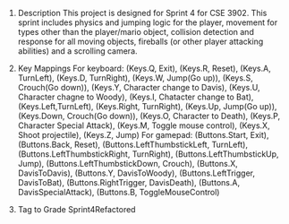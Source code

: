 1. Description
  This project is designed for Sprint 4 for CSE 3902. This sprint includes physics and jumping logic for the player,
    movement for types other than the player/mario object, collision detection and response for all moving objects, 
    fireballs (or other player attacking abilities) and a scrolling camera.

2. Key Mappings
  For keyboard:
                      (Keys.Q, Exit),
                      (Keys.R, Reset),
                      (Keys.A, TurnLeft),
                      (Keys.D, TurnRight),
                      (Keys.W, Jump(Go up)),
                      (Keys.S, Crouch(Go down)),
                      (Keys.Y, Character change to Davis),
                      (Keys.U, Character chagne to Woody),
                      (Keys.I, Chatacter change to Bat),
                      (Keys.Left,TurnLeft),
                      (Keys.Right, TurnRight),
                      (Keys.Up, Jump(Go up)),
                      (Keys.Down, Crouch(Go down)),
                      (Keys.O, Character to Death),
                      (Keys.P, Character Special Attack),
                      (Keys.M, Toggle mouse control),
                      (Keys.X, Shoot projectile),
                      (Keys.Z, Jump)
  For gamepad:
                      (Buttons.Start, Exit),
                      (Buttons.Back, Reset),
                      (Buttons.LeftThumbstickLeft, TurnLeft),
                      (Buttons.LeftThumbstickRight, TurnRight),
                      (Buttons.LeftThumbstickUp, Jump),
                      (Buttons.LeftThumbstickDown, Crouch),
                      (Buttons.X, DavisToDavis),
                      (Buttons.Y, DavisToWoody),
                      (Buttons.LeftTrigger, DavisToBat),
                      (Buttons.RightTrigger, DavisDeath),
                      (Buttons.A, DavisSpecialAttack),
                      (Buttons.B, ToggleMouseControl) 

3. Tag to Grade
  Sprint4Refactored